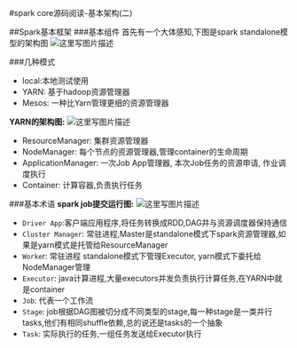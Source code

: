 #spark core源码阅读-基本架构(二)

##Spark基本框架
###基本组件
首先有一个大体感知,下图是spark standalone模型的架构图
![这里写图片描述](http://spark.apache.org/docs/1.6.0/img/cluster-overview.png)

###几种模式
- local:本地测试使用
- YARN: 基于hadoop资源管理器
- Mesos: 一种比Yarn管理更细的资源管理器

**YARN的架构图:**
![这里写图片描述](https://hadoop.apache.org/docs/current/hadoop-yarn/hadoop-yarn-site/yarn_architecture.gif)

- ResourceManager: 集群资源管理器
- NodeManager: 每个节点的资源管理器,管理container的生命周期
- ApplicationManager: 一次Job App管理器, 本次Job任务的资源申请, 作业调度执行
- Container: 计算容器,负责执行任务

###基本术语
**spark job提交运行图:**
![这里写图片描述](http://img.blog.csdn.net/20180207140831419?watermark/2/text/aHR0cDovL2Jsb2cuY3Nkbi5uZXQvd2VpeGluXzQxNzA1Nzgw/font/5a6L5L2T/fontsize/400/fill/I0JBQkFCMA==/dissolve/70/gravity/SouthEast)

- `Driver App`:客户端应用程序,将任务转换成RDD,DAG并与资源调度器保持通信
- `Cluster Manager`: 常驻进程,Master是standalone模式下spark资源管理器,如果是yarn模式是托管给ResourceManager
- `Worke`r: 常驻进程 standalone模式下管理Executor, yarn模式下委托给NodeManager管理
- `Executor`: java计算进程,大量executors并发负责执行计算任务,在YARN中就是container
- `Job`: 代表一个工作流
- `Stage`: job根据DAG图被切分成不同类型的stage,每一种stage是一类并行tasks,他们有相同shuffle依赖,总的说还是tasks的一个抽象
- `Task`: 实际执行的任务,一组任务发送给Executor执行






